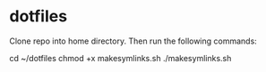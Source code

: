 # dotfiles

Clone repo into home directory. Then run the following commands:

cd ~/dotfiles
chmod +x makesymlinks.sh
./makesymlinks.sh
